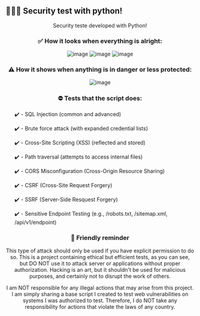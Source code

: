 ## 👨🏽‍💻 Security test with python!

<div align="center">
  <p>Security teste developed with Python!</p>

  ### ✅ How it looks when everything is alright:
  ![image](https://github.com/user-attachments/assets/108227d2-fb4a-49f0-b4ea-a9cb2ee970e7)
  ![image](https://github.com/user-attachments/assets/6c2a144f-cca3-4248-b1a0-85ff6ce0a63c)
  ![image](https://github.com/user-attachments/assets/06a03103-378b-4dda-85fb-ec6fbe979fb5)

  ### ⚠️ How it shows when anything is in danger or less protected:
  ![image](https://github.com/user-attachments/assets/5fe449a3-1f32-41ab-9b4a-20002c6af681)

  ### ⛔ Tests that the script does:
  
</div>

<div align="left">
  <ul>
    ✔️ - SQL Injection (common and advanced)
  </ul>
  <ul>
    ✔️ - Brute force attack (with expanded credential lists)
  </ul>
  <ul>
    ✔️ - Cross-Site Scripting (XSS) (reflected and stored)
  </ul>
  <ul>
    ✔️ - Path traversal (attempts to access internal files)
  </ul>
  <ul>
    ✔️ - CORS Misconfiguration (Cross-Origin Resource Sharing)
  </ul>
  <ul>
    ✔️ - CSRF (Cross-Site Request Forgery)
  </ul>
  <ul>
    ✔️ - SSRF (Server-Side Resquest Forgery)
  </ul>
  <ul>
    ✔️ - Sensitive Endpoint Testing (e.g., /robots.txt, /sitemap.xml, /api/v1/endpoint)
  </ul>
</div>

<div align="center">
  
  ### 🛑 Friendly reminder

  <p>This type of attack should only be used if you have explicit permission to do so. This is a project containing ethical but efficient tests, as you can see, but DO NOT use it to attack server or applications without proper authorization. Hacking is an art, but it shouldn't be used for malicious purposes, and certainly not to disrupt the work of others.</p>
  <p>I am NOT responsible for any illegal actions that may arise from this project. I am simply sharing a base script I created to test web vulnerabilities on systems I was authorized to test. Therefore, I do NOT take any responsibility for actions that violate the laws of any country.</p>

</div>
